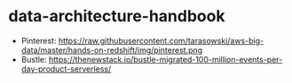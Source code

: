 # data-architecture-handbook

* Pinterest: https://raw.githubusercontent.com/tarasowski/aws-big-data/master/hands-on-redshift/img/pinterest.png
* Bustle: https://thenewstack.io/bustle-migrated-100-million-events-per-day-product-serverless/
